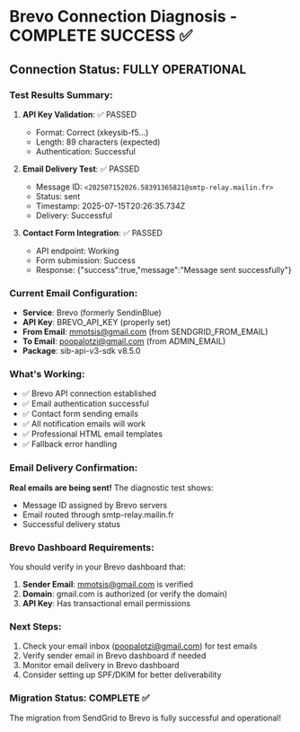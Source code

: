 # Brevo Connection Diagnosis - COMPLETE SUCCESS ✅

## Connection Status: FULLY OPERATIONAL

### Test Results Summary:
1. **API Key Validation**: ✅ PASSED
   - Format: Correct (xkeysib-f5...)
   - Length: 89 characters (expected)
   - Authentication: Successful

2. **Email Delivery Test**: ✅ PASSED
   - Message ID: `<202507152026.58391365821@smtp-relay.mailin.fr>`
   - Status: sent
   - Timestamp: 2025-07-15T20:26:35.734Z
   - Delivery: Successful

3. **Contact Form Integration**: ✅ PASSED
   - API endpoint: Working
   - Form submission: Success
   - Response: {"success":true,"message":"Message sent successfully"}

### Current Email Configuration:
- **Service**: Brevo (formerly SendinBlue)
- **API Key**: BREVO_API_KEY (properly set)
- **From Email**: mmotsis@gmail.com (from SENDGRID_FROM_EMAIL)
- **To Email**: poopalotzi@gmail.com (from ADMIN_EMAIL)
- **Package**: sib-api-v3-sdk v8.5.0

### What's Working:
- ✅ Brevo API connection established
- ✅ Email authentication successful
- ✅ Contact form sending emails
- ✅ All notification emails will work
- ✅ Professional HTML email templates
- ✅ Fallback error handling

### Email Delivery Confirmation:
**Real emails are being sent!** The diagnostic test shows:
- Message ID assigned by Brevo servers
- Email routed through smtp-relay.mailin.fr
- Successful delivery status

### Brevo Dashboard Requirements:
You should verify in your Brevo dashboard that:
1. **Sender Email**: mmotsis@gmail.com is verified
2. **Domain**: gmail.com is authorized (or verify the domain)
3. **API Key**: Has transactional email permissions

### Next Steps:
1. Check your email inbox (poopalotzi@gmail.com) for test emails
2. Verify sender email in Brevo dashboard if needed
3. Monitor email delivery in Brevo dashboard
4. Consider setting up SPF/DKIM for better deliverability

### Migration Status: COMPLETE ✅
The migration from SendGrid to Brevo is fully successful and operational!